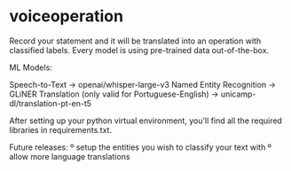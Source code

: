 # voiceoperation
Record your statement and it will be translated into an operation with classified labels.
Every model is using pre-trained data out-of-the-box.

ML Models:

Speech-to-Text -> openai/whisper-large-v3
Named Entity Recognition -> GLiNER
Translation (only valid for Portuguese-English) -> unicamp-dl/translation-pt-en-t5

After setting up your python virtual environment, you'll find all the required libraries in requirements.txt.

Future releases:
  º setup the entities you wish to classify your text with
  º allow more language translations
